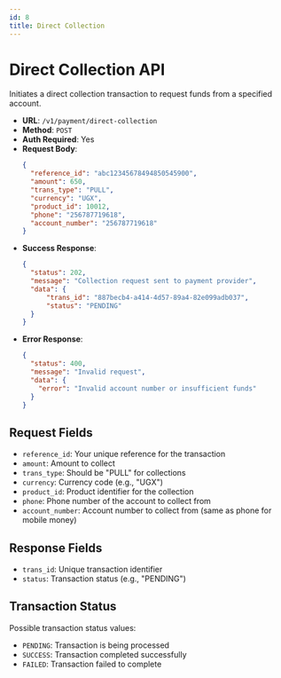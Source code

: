 ```yaml
---
id: 8
title: Direct Collection
---
```


# Direct Collection API

Initiates a direct collection transaction to request funds from a specified account.

- **URL**: `/v1/payment/direct-collection`
- **Method**: `POST`
- **Auth Required**: Yes
- **Request Body**:
  ```json
  {
    "reference_id": "abc12345678494850545900",
    "amount": 650,
    "trans_type": "PULL",
    "currency": "UGX",
    "product_id": 10012,
    "phone": "256787719618",
    "account_number": "256787719618"
  }
  ```
- **Success Response**:
  ```json
  {
    "status": 202,
    "message": "Collection request sent to payment provider",
    "data": {
        "trans_id": "887becb4-a414-4d57-89a4-82e099adb037",
        "status": "PENDING"
    }
  }
  ```
- **Error Response**:
  ```json
  {
    "status": 400,
    "message": "Invalid request",
    "data": {
      "error": "Invalid account number or insufficient funds"
    }
  }
  ```

## Request Fields

- `reference_id`: Your unique reference for the transaction
- `amount`: Amount to collect
- `trans_type`: Should be "PULL" for collections
- `currency`: Currency code (e.g., "UGX")
- `product_id`: Product identifier for the collection
- `phone`: Phone number of the account to collect from
- `account_number`: Account number to collect from (same as phone for mobile money)

## Response Fields

- `trans_id`: Unique transaction identifier
- `status`: Transaction status (e.g., "PENDING")

## Transaction Status

Possible transaction status values:
- `PENDING`: Transaction is being processed
- `SUCCESS`: Transaction completed successfully
- `FAILED`: Transaction failed to complete